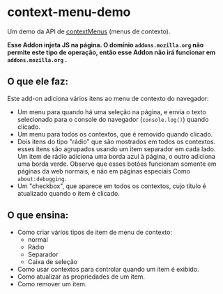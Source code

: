 # context-menu-demo

Um demo da API de [contextMenus](https://developer.mozilla.org/en-US/Add-ons/WebExtensions/API/contextMenus/) (menus de contexto).

**Esse Addon injeta JS na página. O domínio `addons.mozilla.org` não permite este tipo de operação, então esse Addon não irá funcionar em `addons.mozilla.org` .**

## O que ele faz:

Este add-on adiciona vários itens ao menu de contexto do navegador:

* Um menu para quando há uma seleção na página, e envia o texto selecionado
para o console do navegador (```console.log()```) quando clicado.
* Um menu para todos os contextos, que é removido quando clicado.
* Dois itens do tipo "rádio" que são mostrados em todos os contextos.
esses itens são agrupados usando um item separador em cada lado.
Um item de rádio adiciona uma borda azul à página, o outro adiciona uma borda verde.
Observe que esses botões funcionam somente em páginas da web normais, e não em páginas especiais
Como ```about:debugging```.
* Um "checkbox", que aparece em todos os contextos, cujo título é atualizado quando o
item é clicado.

## O que ensina:

* Como criar vários tipos de item de menu de contexto:
   * normal
   * Rádio
   * Separador
   * Caixa de seleção
* Como usar contextos para controlar quando um item é exibido.
* Como atualizar as propriedades de um item.
* Como remover um item.
